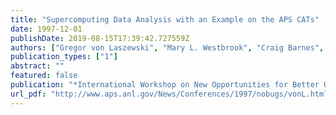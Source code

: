 ```yaml
---
title: "Supercomputing Data Analysis with an Example on the APS CATs"
date: 1997-12-01
publishDate: 2019-08-15T17:39:42.727559Z
authors: ["Gregor von Laszewski", "Mary L. Westbrook", "Craig Barnes", "Ian Foster"]
publication_types: ["1"]
abstract: ""
featured: false
publication: "*International Workshop on New Opportunities for Better User Group Software (NOBUGS)*"
url_pdf: "http://www.aps.anl.gov/News/Conferences/1997/nobugs/vonL.html"
---
```


